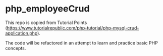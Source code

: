 # php_employeeCrud

This repo is copied from Tutorial Points (https://www.tutorialrepublic.com/php-tutorial/php-mysql-crud-application.php). 

The code will be refactored in an attempt to learn and practice basic PHP concepts.
